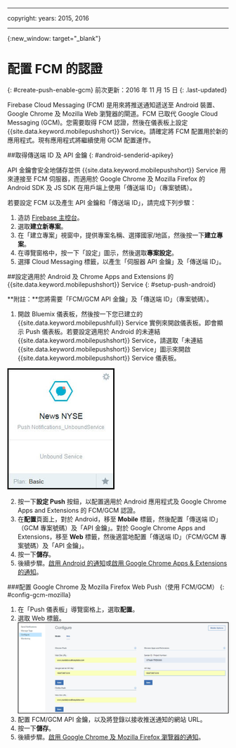 
---

copyright:
 years: 2015, 2016

---

{:new_window: target="_blank"}
# 配置 FCM 的認證
{: #create-push-enable-gcm}
前次更新：2016 年 11 月 15 日
{: .last-updated}

Firebase Cloud Messaging (FCM) 是用來將推送通知遞送至 Android 裝置、Google Chrome 及 Mozilla Web 瀏覽器的閘道。FCM 已取代 Google Cloud Messaging (GCM)。您需要取得 FCM 認證，然後在儀表板上設定 {{site.data.keyword.mobilepushshort}} Service。請確定將 FCM 配置用於新的應用程式。現有應用程式將繼續使用 GCM 配置運作。

##取得傳送端 ID 及 API 金鑰
{: #android-senderid-apikey}

API 金鑰會安全地儲存並供 {{site.data.keyword.mobilepushshort}} Service 用來連接至 FCM 伺服器，而適用於 Google Chrome 及 Mozilla Firefox 的 Android SDK 及 JS SDK 在用戶端上使用「傳送端 ID」（專案號碼）。 

若要設定 FCM 以及產生 API 金鑰和「傳送端 ID」，請完成下列步驟：

1. 造訪 [Firebase 主控台](https://console.firebase.google.com/?pli=1)。
2. 選取**建立新專案**。 
3. 在「建立專案」視窗中，提供專案名稱、選擇國家/地區，然後按一下**建立專案**。
3. 在導覽窗格中，按一下「設定」圖示，然後選取**專案設定**。
4. 選擇 Cloud Messaging 標籤，以產生「伺服器 API 金鑰」及「傳送端 ID」。

##設定適用於 Android 及 Chrome Apps and Extensions 的 {{site.data.keyword.mobilepushshort}} Service
{: #setup-push-android}

**附註：**您將需要「FCM/GCM API 金鑰」及「傳送端 ID」（專案號碼）。

1. 開啟 Bluemix 儀表板，然後按一下您已建立的 {{site.data.keyword.mobilepushfull}} Service 實例來開啟儀表板。即會顯示 Push 儀表板。若要設定適用於 Android 的未連結 {{site.data.keyword.mobilepushshort}} Service，請選取「未連結 {{site.data.keyword.mobilepushshort}} Service」圖示來開啟 {{site.data.keyword.mobilepushshort}} Service 儀表板。
 

![Push 儀表板](images/push_unbound.jpg)

2. 按一下**設定 Push** 按鈕，以配置適用於 Android 應用程式及 Google Chrome Apps and Extensions 的 FCM/GCM 認證。
3. 在**配置**頁面上，對於 Android，移至 **Mobile** 標籤，然後配置「傳送端 ID」（GCM 專案號碼）及「API 金鑰」。對於 Google Chrome Apps and Extensions，移至 **Web** 標籤，然後適當地配置「傳送端 ID」（FCM/GCM 專案號碼）及「API 金鑰」。
4. 按一下**儲存**。
5. 後續步驟。[啟用 Android 的通知](c_enable_push.html)或[啟用 Google Chrome Apps & Extensions 的通知](c_enable_push.html)。

###配置 Google Chrome 及 Mozilla Firefox Web Push（使用 FCM/GCM）
{: #config-gcm-mozilla}

1. 在「Push 儀表板」導覽窗格上，選取**配置**。
2. 選取 Web 標籤。
![WebPush 配置](images/webpush_configure.jpg)
3. 配置 FCM/GCM API 金鑰，以及將登錄以接收推送通知的網站 URL。
4. 按一下**儲存**。
5. 後續步驟。[啟用 Google Chrome 及 Mozilla Firefox 瀏覽器的通知](c_enable_push.html)。
